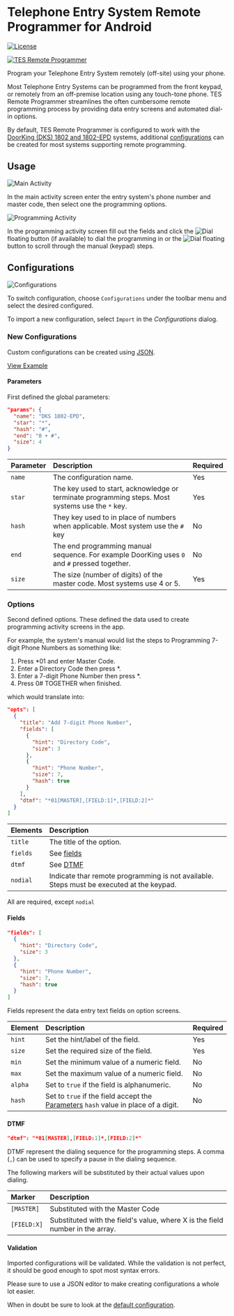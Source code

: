# Telephone Entry System Remote Programmer for Android

[![License](https://img.shields.io/badge/License-Apache%202.0-blue.svg)](https://opensource.org/licenses/Apache-2.0)

[![TES Remote Programmer](images/github_graphic.png)](http://mobile.thauvin.net/android/)

Program your Telephone Entry System remotely (off-site) using your phone.

Most Telephone Entry Systems can be programmed from the front keypad, or remotely from an off-premise location using any touch-tone phone. TES Remote Programmer streamlines the often cumbersome remote programming process by providing data entry screens and automated dial-in options.

By default, TES Remote Programmer is configured to work with the [DoorKing (DKS) 1802 and 1802-EPD](http://www.doorking.com/telephone/1802-entry-system) systems, additional [configurations](#configurations) can be created for most systems supporting remote programming.

## Usage

![Main Activity](images/screenshots/main_activity_framed_small.png)

In the main activity screen enter the entry system's phone number and master code, then select one the programming options.

![Programming Activity](images/screenshots/add_phone_number_framed_small.png)

In the programming activity screen fill out the fields and click the ![Dial](images/call_fab.png) floating button (if available) to dial the programming in or the ![Dial](images/dialpad_fab.png) floating button to scroll through the manual (keypad) steps.

## Configurations

![Configurations](images/screenshots/configurations_framed_small.png)

To switch configuration, choose `Configurations` under the toolbar menu and select the desired configured.

To import a new configuration, select `Import` in the _Configurations_ dialog.

### New Configurations

Custom configurations can be created using [JSON](http://www.json.org/). 

[View Example](app/src/main/res/raw/dks_1802_epd.json)

#### Parameters

First defined the global parameters:

```json
"params": {
  "name": "DKS 1802-EPD",
  "star": "*",
  "hash": "#",
  "end": "0 + #",
  "size": 4
}
```

| Parameter  | Description                                                                                      | Required |
|:-----------|:-------------------------------------------------------------------------------------------------|:---------|
|`name`      | The configuration name.                                                                          | Yes      |
|`star`      | The key used to start, acknowledge or terminate programming steps. Most systems use the `*` key. | Yes      |
|`hash`      | They key used to in place of numbers when applicable. Most system use the `#` key                | No       |
|`end`       | The end programming manual sequence. For example DoorKing uses `0` and `#` pressed together.     | No       |
|`size`      | The size (number of digits) of the master code. Most systems use 4 or 5.                         | Yes      |

### Options

Second defined options. These defined the data used to create programming activity screens in the app.

For example, the system's manual would list the steps to Programming 7-digit Phone Numbers as something like:

1. Press *01 and enter Master Code.
2. Enter a Directory Code then press *.
3. Enter a 7-digit Phone Number then press *.
4. Press 0# TOGETHER when finished.

which would translate into:

```json
"opts": [
  {
    "title": "Add 7-digit Phone Number",
    "fields": [
      {
        "hint": "Directory Code",
        "size": 3
      },
      {
        "hint": "Phone Number",
        "size": 7,
        "hash": true
      }
    ],
    "dtmf": "*01[MASTER],[FIELD:1]*,[FIELD:2]*"
  }
]
```

| Elements | Description                                                                              |
|:---------|:-----------------------------------------------------------------------------------------|
|`title`   | The title of the option.                                                                 |
|`fields`  | See [fields](#fields)                                                                    |
|`dtmf`    | See [DTMF](#dtmf)                                                                        |
|`nodial`  | Indicate thar remote programming is not available. Steps must be executed at the keypad. |

All are required, except `nodial`

#### Fields

```json
"fields": [
  {
    "hint": "Directory Code",
    "size": 3
  },
  {
    "hint": "Phone Number",
    "size": 7,
    "hash": true
  }
]
```

Fields represent the data entry text fields on option screens.

| Element | Description                                                                                       | Required |
|:--------|:--------------------------------------------------------------------------------------------------|:---------|
|`hint`   | Set the hint/label of the field.                                                                  | Yes      |
|`size`   | Set the required size of the field.                                                               | Yes      |
|`min`    | Set the minimum value of a numeric field.                                                         | No       |
|`max`    | Set the maximum value of a numeric field.                                                         | No       |
|`alpha`  | Set to `true` if the field is alphanumeric.                                                       | No       |
|`hash`   | Set to `true` if the field accept the [Parameters](#parameters) `hash` value in place of a digit. | No       |


#### DTMF

```json
"dtmf": "*01[MASTER],[FIELD:1]*,[FIELD:2]*"
```

DTMF represent the dialing sequence for the programming steps. A comma (`,`) can be used to specify a pause in the dialing sequence.

The following markers will be substituted by their actual values upon dialing.

| Marker     | Description                                                                   |
|:-----------|:------------------------------------------------------------------------------|
|`[MASTER]`  | Substituted with the Master Code                                              |
|`[FIELD:X]` | Substituted with the field's value, where X is the field number in the array. |

#### Validation

Imported configurations will be validated. While the validation is not perfect, it should be good enough to spot most syntax errors.

Please sure to use a JSON editor to make creating configurations a whole lot easier.

When in doubt be sure to look at the [default configuration](app/src/main/res/raw/dks_1802_epd.json).


